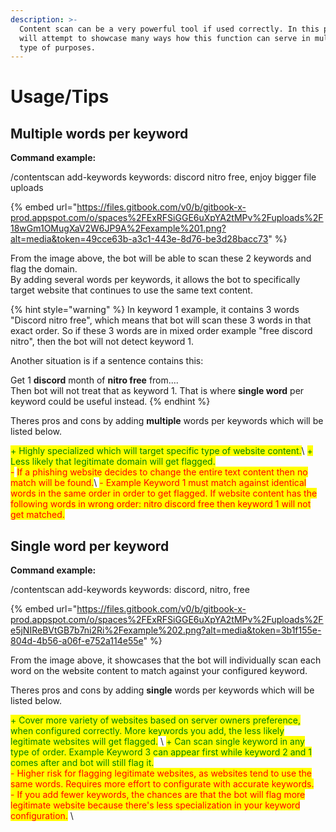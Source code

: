 ```yaml
---
description: >-
  Content scan can be a very powerful tool if used correctly. In this page, we
  will attempt to showcase many ways how this function can serve in multiple
  type of purposes.
---
```


# Usage/Tips

## Multiple words per keyword

**Command example:**

/contentscan add-keywords keywords: discord nitro free, enjoy bigger file uploads

{% embed url="https://files.gitbook.com/v0/b/gitbook-x-prod.appspot.com/o/spaces%2FExRFSiGGE6uXpYA2tMPv%2Fuploads%2F18wGm1OMugXaV2W6JP9A%2Fexample%201.png?alt=media&token=49cce63b-a3c1-443e-8d76-be3d28bacc73" %}

From the image above, the bot will be able to scan these 2 keywords and flag the domain. \
By adding several words per keywords, it allows the bot to specifically target website that continues to use the same text content.&#x20;

{% hint style="warning" %}
In keyword 1 example, it contains 3 words "Discord nitro free", which means that bot will scan these 3 words in that exact order. So if these 3 words are in mixed order example "free discord nitro", then the bot will not detect keyword 1.&#x20;

Another situation is if a sentence contains this:

Get 1 **discord** month of **nitro free** from....\
Then bot will not treat that as keyword 1. That is where **single word** per keyword could be useful instead.
{% endhint %}



Theres pros and cons by adding **multiple** words per keywords which will be listed below.

<mark style="color:green;">+ Highly specialized which will target specific type of website content.</mark>\ <mark style="color:green;">+ Less likely that legitimate domain will get flagged.</mark>\
<mark style="color:red;">-</mark> <mark style="color:red;">If a phishing website decides to change the entire text content then no match will be found.</mark>\ <mark style="color:red;">- Example Keyword 1 must match against identical words in the same order in order to get flagged. If website content has the following words in wrong order: nitro discord free then keyword 1 will not get matched.</mark>&#x20;

## Single word per keyword

**Command example:**

/contentscan add-keywords keywords: discord, nitro, free

{% embed url="https://files.gitbook.com/v0/b/gitbook-x-prod.appspot.com/o/spaces%2FExRFSiGGE6uXpYA2tMPv%2Fuploads%2Fe5jNIReBVtGB7b7ni2Ri%2Fexample%202.png?alt=media&token=3b1f155e-804d-4b56-a06f-e752a114e55e" %}

From the image above, it showcases that the bot will individually scan each word on the website content to match against your configured keyword.&#x20;

Theres pros and cons by adding **single** words per keywords which will be listed below.

<mark style="color:green;">+ Cover more variety of websites based on server owners preference, when configured correctly. More keywords you add, the less likely legitimate websites will get flagged.</mark> \ <mark style="color:green;">+ Can scan single keyword in any type of order. Example Keyword 3 can appear first while keyword 2 and 1 comes after and bot will still flag it.</mark>\
<mark style="color:red;">- Higher risk for flagging legitimate websites, as websites tend to use the same words. Requires more effort to configurate with accurate keywords.</mark>  \
<mark style="color:red;">- If you add fewer keywords, the chances are that the bot will flag more legitimate website because there's less specialization in your keyword configuration.</mark> \ <mark style="color:red;"></mark>
